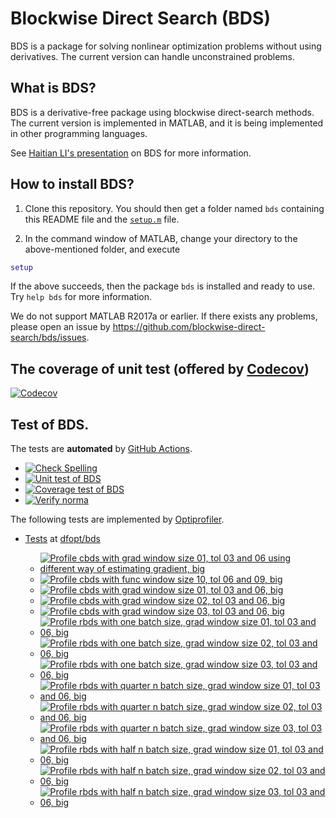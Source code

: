 # Blockwise Direct Search (BDS)

BDS is a package for solving nonlinear optimization problems without using derivatives. The current version can handle unconstrained problems. 

## What is BDS?

BDS is a derivative-free package using blockwise direct-search methods. The current version is implemented in MATLAB, and it is being implemented in other programming languages.

See [Haitian LI's presentation](https://lht97.github.io/documents/DFOS2024.pdf) on BDS for more information.

## How to install BDS?

1. Clone this repository. You should then get a folder named `bds` containing this README file and the
[`setup.m`](https://github.com/blockwise-direct-search/bds/blob/main/setup.m) file.

2. In the command window of MATLAB, change your directory to the above-mentioned folder, and execute

```matlab
setup
```

If the above succeeds, then the package `bds` is installed and ready to use. Try `help bds` for more information.

We do not support MATLAB R2017a or earlier. If there exists any problems, please open an issue by
https://github.com/blockwise-direct-search/bds/issues.

## The coverage of unit test (offered by [Codecov](https://about.codecov.io/))

[![Codecov](https://img.shields.io/codecov/c/github/blockwise-direct-search/bds?style=for-the-badge&logo=codecov)](https://app.codecov.io/github/blockwise-direct-search/bds)

## Test of BDS.
The tests are **automated** by [GitHub Actions](https://docs.github.com/en/actions).
- [![Check Spelling](https://github.com/blockwise-direct-search/bds/actions/workflows/spelling.yml/badge.svg)](https://github.com/blockwise-direct-search/bds/actions/workflows/spelling.yml)
- [![Unit test of BDS](https://github.com/blockwise-direct-search/bds/actions/workflows/unit_test.yml/badge.svg)](https://github.com/blockwise-direct-search/bds/actions/workflows/unit_test.yml)
- [![Coverage test of BDS](https://github.com/blockwise-direct-search/bds/actions/workflows/unit_test_coverage.yml/badge.svg)](https://github.com/blockwise-direct-search/bds/actions/workflows/unit_test_coverage.yml)
- [![Verify norma](https://github.com/zeroth-order-optimization/bds/actions/workflows/verify_norma.yml/badge.svg)](https://github.com/zeroth-order-optimization/bds/actions/workflows/verify_norma.yml)

The following tests are implemented by [Optiprofiler](https://github.com/optiprofiler/optiprofiler).

- [Tests](https://github.com/dfopt/bds/actions) at [dfopt/bds](https://github.com/dfopt/bds)

    - [![Profile cbds with grad window size 01, tol 03 and 06 using different way of estimating gradient, big](https://github.com/dfopt/bds/actions/workflows/profile_bds_gws_1_gtol_3x_6x_bds_development_gws_1_gtol_3x_6x_big_matcutest.yml/badge.svg)](https://github.com/dfopt/bds/actions/workflows/profile_bds_gws_1_gtol_3x_6x_bds_development_gws_1_gtol_3x_6x_big_matcutest.yml)
    - [![Profile cbds with func window size 10, tol 06 and 09, big](https://github.com/dfopt/bds/actions/workflows/profile_cbds_func_window_size_10_tol_06_09_big.yml/badge.svg)](https://github.com/dfopt/bds/actions/workflows/profile_cbds_func_window_size_10_tol_06_09_big.yml)
    - [![Profile cbds with grad window size 01, tol 03 and 06, big](https://github.com/dfopt/bds/actions/workflows/profile_cbds_grad_window_size_01_tol_03_06_big.yml/badge.svg)](https://github.com/dfopt/bds/actions/workflows/profile_cbds_grad_window_size_01_tol_03_06_big.yml)
    - [![Profile cbds with grad window size 02, tol 03 and 06, big](https://github.com/dfopt/bds/actions/workflows/profile_cbds_grad_window_size_02_tol_03_06_big.yml/badge.svg)](https://github.com/dfopt/bds/actions/workflows/profile_cbds_grad_window_size_02_tol_03_06_big.yml)
    - [![Profile cbds with grad window size 03, tol 03 and 06, big](https://github.com/dfopt/bds/actions/workflows/profile_cbds_grad_window_size_03_tol_03_06_big.yml/badge.svg)](https://github.com/dfopt/bds/actions/workflows/profile_cbds_grad_window_size_03_tol_03_06_big.yml)
    - [![Profile rbds with one batch size, grad window size 01, tol 03 and 06, big](https://github.com/dfopt/bds/actions/workflows/profile_rbds_one_batch_size_grad_window_size_01_tol_03_06_big.yml/badge.svg)](https://github.com/dfopt/bds/actions/workflows/profile_rbds_one_batch_size_grad_window_size_01_tol_03_06_big.yml)
    - [![Profile rbds with one batch size, grad window size 02, tol 03 and 06, big](https://github.com/dfopt/bds/actions/workflows/profile_rbds_one_batch_size_grad_window_size_02_tol_03_06_big.yml/badge.svg)](https://github.com/dfopt/bds/actions/workflows/profile_rbds_one_batch_size_grad_window_size_02_tol_03_06_big.yml)
    - [![Profile rbds with one batch size, grad window size 03, tol 03 and 06, big](https://github.com/dfopt/bds/actions/workflows/profile_rbds_one_batch_size_grad_window_size_03_tol_03_06_big.yml/badge.svg)](https://github.com/dfopt/bds/actions/workflows/profile_rbds_one_batch_size_grad_window_size_03_tol_03_06_big.yml)
    - [![Profile rbds with quarter n batch size, grad window size 01, tol 03 and 06, big](https://github.com/dfopt/bds/actions/workflows/profile_rbds_quarter_n_batch_size_grad_window_size_01_tol_03_06_big.yml/badge.svg)](https://github.com/dfopt/bds/actions/workflows/profile_rbds_quarter_n_batch_size_grad_window_size_01_tol_03_06_big.yml)
    - [![Profile rbds with quarter n batch size, grad window size 02, tol 03 and 06, big](https://github.com/dfopt/bds/actions/workflows/profile_rbds_quarter_n_batch_size_grad_window_size_02_tol_03_06_big.yml/badge.svg)](https://github.com/dfopt/bds/actions/workflows/profile_rbds_quarter_n_batch_size_grad_window_size_02_tol_03_06_big.yml)
    - [![Profile rbds with quarter n batch size, grad window size 03, tol 03 and 06, big](https://github.com/dfopt/bds/actions/workflows/profile_rbds_quarter_n_batch_size_grad_window_size_03_tol_03_06_big.yml/badge.svg)](https://github.com/dfopt/bds/actions/workflows/profile_rbds_quarter_n_batch_size_grad_window_size_03_tol_03_06_big.yml)
    - [![Profile rbds with half n batch size, grad window size 01, tol 03 and 06, big](https://github.com/dfopt/bds/actions/workflows/profile_rbds_half_n_batch_size_grad_window_size_01_tol_03_06_big.yml/badge.svg)](https://github.com/dfopt/bds/actions/workflows/profile_rbds_half_n_batch_size_grad_window_size_01_tol_03_06_big.yml)
    - [![Profile rbds with half n batch size, grad window size 02, tol 03 and 06, big](https://github.com/dfopt/bds/actions/workflows/profile_rbds_half_n_batch_size_grad_window_size_02_tol_03_06_big.yml/badge.svg)](https://github.com/dfopt/bds/actions/workflows/profile_rbds_half_n_batch_size_grad_window_size_02_tol_03_06_big.yml)
    - [![Profile rbds with half n batch size, grad window size 03, tol 03 and 06, big](https://github.com/dfopt/bds/actions/workflows/profile_rbds_half_n_batch_size_grad_window_size_03_tol_03_06_big.yml/badge.svg)](https://github.com/dfopt/bds/actions/workflows/profile_rbds_half_n_batch_size_grad_window_size_03_tol_03_06_big.yml)
